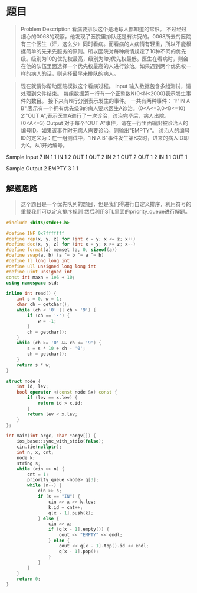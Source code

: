 # 题目
> Problem Description
看病要排队这个是地球人都知道的常识。
不过经过细心的0068的观察，他发现了医院里排队还是有讲究的。0068所去的医院有三个医生（汗，这么少）同时看病。而看病的人病情有轻重，所以不能根据简单的先来先服务的原则。所以医院对每种病情规定了10种不同的优先级。级别为10的优先权最高，级别为1的优先权最低。医生在看病时，则会在他的队伍里面选择一个优先权最高的人进行诊治。如果遇到两个优先权一样的病人的话，则选择最早来排队的病人。

> 现在就请你帮助医院模拟这个看病过程。
Input
输入数据包含多组测试，请处理到文件结束。
每组数据第一行有一个正整数N(0<N<2000)表示发生事件的数目。
接下来有N行分别表示发生的事件。
一共有两种事件：
1:"IN A B",表示有一个拥有优先级B的病人要求医生A诊治。(0<A<=3,0<B<=10)
2:"OUT A",表示医生A进行了一次诊治，诊治完毕后，病人出院。(0<A<=3)
Output
对于每个"OUT A"事件，请在一行里面输出被诊治人的编号ID。如果该事件时无病人需要诊治，则输出"EMPTY"。
诊治人的编号ID的定义为：在一组测试中，"IN A B"事件发生第K次时，进来的病人ID即为K。从1开始编号。
 

Sample Input
7
IN 1 1
IN 1 2
OUT 1
OUT 2
IN 2 1
OUT 2
OUT 1
2
IN 1 1
OUT 1
 

Sample Output
2
EMPTY
3
1
1
 
## 解题思路
> 这个题目是一个优先队列的题目，但是我们得进行自定义排序，利用符号的重载我们可以定义排序规则
> 然后利用STL里面的priority_queue进行解题。

```cpp
#include <bits/stdc++.h>

#define INF 0x7fffffff
#define rep(x, y, z) for (int x = y; x <= z; x++)
#define dec(x, y, z) for (int x = y; x >= z; x--)
#define format(a) memset (a, 0, sizeof(a))
#define swap(a, b) (a ^= b ^= a ^= b)
#define ll long long int
#define ull unsigned long long int 
#define uint unsigned int
const int maxn = 1e6 + 10;
using namespace std;

inline int read() {
	int s = 0, w = 1;
	char ch = getchar();
	while (ch < '0' || ch > '9') {
		if (ch == '-') {
			w = -1;
		}
		ch = getchar();
	}
	while (ch >= '0' && ch <= '9') {
		s = s * 10 + ch - '0';
		ch = getchar();
	}
	return s * w;
}

struct node {
	int id, lev;
	bool operator <(const node &x) const {
		if (lev == x.lev) {
			return id > x.id;
		}
		return lev < x.lev;
	}
};

int main(int argc, char *argv[]) {
	ios_base::sync_with_stdio(false);
	cin.tie(nullptr);
	int n, x, cnt;
	node k;
	string s;
	while (cin >> n) {
		cnt = 1;
		priority_queue <node> q[3];
		while (n--) {
			cin >> s;
			if (s == "IN") {
				cin >> x >> k.lev;
				k.id = cnt++;
				q[x - 1].push(k);
			} else {
				cin >> x;
				if (q[x - 1].empty()) {
					cout << "EMPTY" << endl;
				} else {
					cout << q[x - 1].top().id << endl;
					q[x - 1].pop();
				}
			}
		}
	}
	return 0;
}
```

